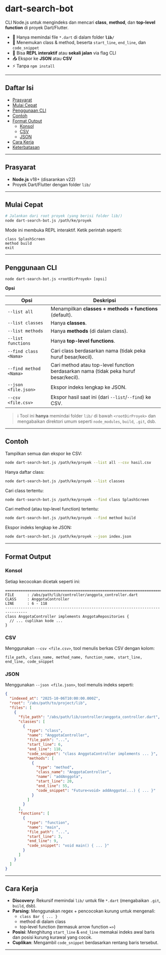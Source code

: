 # dart-search-bot

CLI Node.js untuk mengindeks dan mencari **class**, **method**, dan **top-level function** di proyek Dart/Flutter.

- 📁 Hanya memindai file `*.dart` di dalam folder **`lib/`**
- 🧭 Menemukan class & method, beserta `start_line`, `end_line`, dan `code_snippet`
- 💬 Bisa **REPL interaktif** atau **sekali jalan** via flag CLI
- 📤 Ekspor ke **JSON** atau **CSV**
- ⚡️ Tanpa `npm install`

---

## Daftar Isi

- [Prasyarat](#prasyarat)
- [Mulai Cepat](#mulai-cepat)
- [Penggunaan CLI](#penggunaan-cli)
- [Contoh](#contoh)
- [Format Output](#format-output)
  - [Konsol](#konsol)
  - [CSV](#csv)
  - [JSON](#json)
- [Cara Kerja](#cara-kerja)
- [Keterbatasan](#keterbatasan)

---

## Prasyarat

- **Node.js** v18+ (disarankan v22)
- Proyek Dart/Flutter dengan folder `lib/`

---

## Mulai Cepat

```bash
# Jalankan dari root proyek (yang berisi folder lib/)
node dart-search-bot.js /path/ke/proyek
```

Mode ini membuka REPL interaktif. Ketik perintah seperti:

```
class SplashScreen
method build
exit
```

---

## Penggunaan CLI

```
node dart-search-bot.js <rootDirProyek> [opsi]
```

**Opsi**

| Opsi                   | Deskripsi                                                                            |
| ---------------------- | ------------------------------------------------------------------------------------ |
| `--list all`           | Menampilkan **classes + methods + functions** (default).                             |
| `--list classes`       | Hanya **classes**.                                                                   |
| `--list methods`       | Hanya **methods** (di dalam class).                                                  |
| `--list functions`     | Hanya **top-level functions**.                                                       |
| `--find class <Nama>`  | Cari class berdasarkan nama (tidak peka huruf besar/kecil).                          |
| `--find method <Nama>` | Cari method atau top-level function berdasarkan nama (tidak peka huruf besar/kecil). |
| `--json <file.json>`   | Ekspor indeks lengkap ke JSON.                                                       |
| `--csv <file.csv>`     | Ekspor hasil saat ini (dari `--list`/`--find`) ke CSV.                               |

> ℹ️ Tool ini **hanya** memindai folder `lib/` di bawah `<rootDirProyek>` dan mengabaikan direktori umum seperti `node_modules`, `build`, `.git`, dsb.

---

## Contoh

Tampilkan semua dan ekspor ke CSV:

```bash
node dart-search-bot.js /path/ke/proyek --list all --csv hasil.csv
```

Hanya daftar class:

```bash
node dart-search-bot.js /path/ke/proyek --list classes
```

Cari class tertentu:

```bash
node dart-search-bot.js /path/ke/proyek --find class SplashScreen
```

Cari method (atau top‑level function) tertentu:

```bash
node dart-search-bot.js /path/ke/proyek --find method build
```

Ekspor indeks lengkap ke JSON:

```bash
node dart-search-bot.js /path/ke/proyek --json index.json
```

---

## Format Output

### Konsol

Setiap kecocokan dicetak seperti ini:

```
================================================================================
FILE      : /abs/path/lib/controller/anggota_controller.dart
CLASS     : AnggotaController
LINE      : 6 - 118
--------------------------------------------------------------------------------
class AnggotaController implements AnggotaRepositories {
  // ... cuplikan kode ...
}
```

### CSV

Menggunakan `--csv <file.csv>`, tool menulis berkas CSV dengan kolom:

```
file_path, class_name, method_name, function_name, start_line, end_line, code_snippet
```

### JSON

Menggunakan `--json <file.json>`, tool menulis indeks seperti:

```json
{
  "indexed_at": "2025-10-06T10:00:00.000Z",
  "root": "/abs/path/to/project/lib",
  "files": [
    {
      "file_path": "/abs/path/lib/controller/anggota_controller.dart",
      "classes": [
        {
          "type": "class",
          "name": "AnggotaController",
          "file_path": "...",
          "start_line": 6,
          "end_line": 118,
          "code_snippet": "class AnggotaController implements ... }",
          "methods": [
            {
              "type": "method",
              "class_name": "AnggotaController",
              "name": "addAnggota",
              "start_line": 20,
              "end_line": 55,
              "code_snippet": "Future<void> addAnggota(...) { ... }"
            }
          ]
        }
      ],
      "functions": [
        {
          "type": "function",
          "name": "main",
          "file_path": "...",
          "start_line": 3,
          "end_line": 9,
          "code_snippet": "void main() { ... }"
        }
      ]
    }
  ]
}
```

---

## Cara Kerja

- **Discovery**: Rekursif memindai `lib/` untuk file `*.dart` (mengabaikan `.git`, `build`, dsb).
- **Parsing**: Menggunakan regex + pencocokan kurung untuk mengenali:
  - `class Bar { ... }`
  - method di dalam class
  - top‑level function (termasuk arrow function `=>`)
- **Posisi**: Menghitung `start_line` & `end_line` memakai indeks awal baris dan posisi kurung kurawal yang cocok.
- **Cuplikan**: Mengambil `code_snippet` berdasarkan rentang baris tersebut.

---
